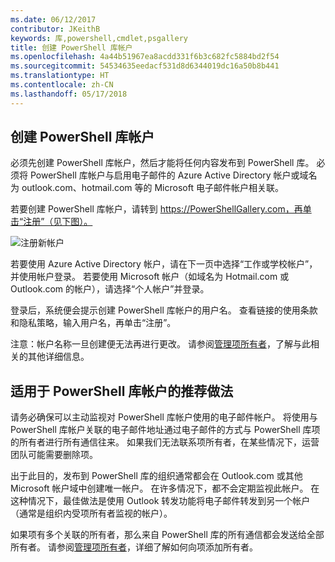 ```yaml
---
ms.date: 06/12/2017
contributor: JKeithB
keywords: 库,powershell,cmdlet,psgallery
title: 创建 PowerShell 库帐户
ms.openlocfilehash: 4a44b51967ea8acdd331f6b3c682fc5884bd2f54
ms.sourcegitcommit: 54534635eedacf531d8d6344019dc16a50b8b441
ms.translationtype: HT
ms.contentlocale: zh-CN
ms.lasthandoff: 05/17/2018
---
```

## <a name="creating-a-powershell-gallery-account"></a>创建 PowerShell 库帐户

必须先创建 PowerShell 库帐户，然后才能将任何内容发布到 PowerShell 库。
必须将 PowerShell 库帐户与启用电子邮件的 Azure Active Directory 帐户或域名为 outlook.com、hotmail.com 等的 Microsoft 电子邮件帐户相关联。

若要创建 PowerShell 库帐户，请转到 https://PowerShellGallery.com，再单击“注册”（见下图）。

![注册新帐户](../../Images/CreatingAccount-Register.png)

若要使用 Azure Active Directory 帐户，请在下一页中选择“工作或学校帐户”，并使用帐户登录。
若要使用 Microsoft 帐户（如域名为 Hotmail.com 或 Outlook.com 的帐户），请选择“个人帐户”并登录。

登录后，系统便会提示创建 PowerShell 库帐户的用户名。
查看链接的使用条款和隐私策略，输入用户名，再单击“注册”。

注意：帐户名称一旦创建便无法再进行更改。
请参阅[管理项所有者](https://msdn.microsoft.com/powershell/gallery/psgallery/managing-item-owners)，了解与此相关的其他详细信息。

## <a name="recommended-practices-for-powershell-gallery-accounts"></a>适用于 PowerShell 库帐户的推荐做法

请务必确保可以主动监视对 PowerShell 库帐户使用的电子邮件帐户。
将使用与 PowerShell 库帐户关联的电子邮件地址通过电子邮件的方式与 PowerShell 库项的所有者进行所有通信往来。
如果我们无法联系项所有者，在某些情况下，运营团队可能需要删除项。

出于此目的，发布到 PowerShell 库的组织通常都会在 Outlook.com 或其他 Microsoft 帐户域中创建唯一帐户。
在许多情况下，都不会定期监视此帐户。
在这种情况下，最佳做法是使用 Outlook 转发功能将电子邮件转发到另一个帐户（通常是组织内受项所有者监视的帐户）。

如果项有多个关联的所有者，那么来自 PowerShell 库的所有通信都会发送给全部所有者。
请参阅[管理项所有者](https://msdn.microsoft.com/powershell/gallery/psgallery/managing-item-owners)，详细了解如何向项添加所有者。